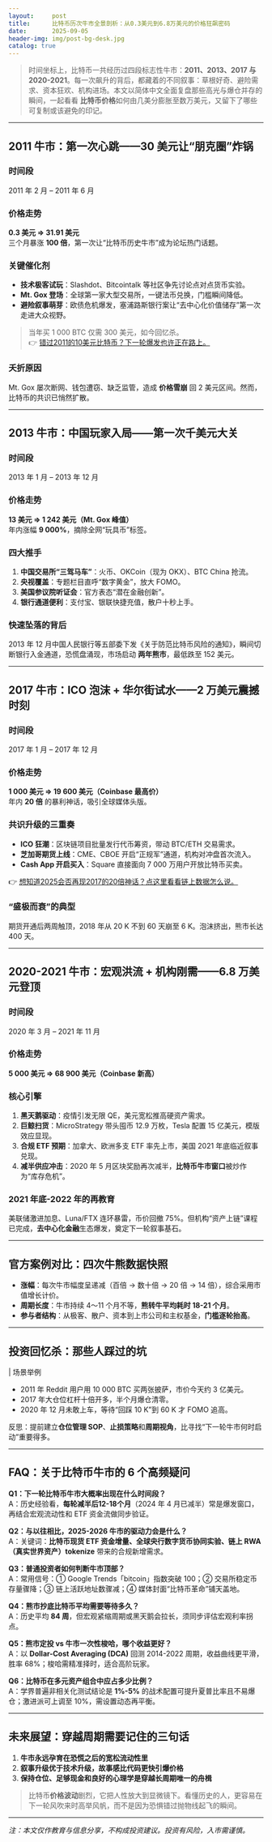 ```yaml
---
layout:     post
title:      比特币历次牛市全景剖析：从0.3美元到6.8万美元的价格狂飙密码
date:       2025-09-05
header-img: img/post-bg-desk.jpg
catalog: true
---
```


> 时间坐标上，比特币一共经历过四段标志性牛市：**2011、2013、2017 与 2020-2021**。每一次飙升的背后，都藏着的不同叙事：草根好奇、避险需求、资本狂欢、机构进场。本文以简体中文全面复盘那些高光与爆仓并存的瞬间，一起看看 **比特币价格**如何由几美分膨胀至数万美元，又留下了哪些可复制或该避免的印记。

---

## 2011 牛市：第一次心跳——30 美元让“朋克圈”炸锅

### 时间段
2011 年 2 月 – 2011 年 6 月

### 价格走势
**0.3 美元 ⇒ 31.91 美元**  
三个月暴涨 **100 倍**，第一次让“比特币历史牛市”成为论坛热门话题。

### 关键催化剂
- **技术极客试玩**：Slashdot、Bitcointalk 等社区争先讨论点对点货币实验。  
- **Mt. Gox 登场**：全球第一家大型交易所，一键法币兑换，门槛瞬间降低。  
- **避险叙事萌芽**：欧债危机爆发，塞浦路斯银行案让“去中心化价值储存”第一次走进大众视野。  

> 当年买 1 000 BTC 仅需 300 美元，如今回忆杀。  
👉 [错过2011的10美元比特币？下一轮爆发也许正在路上。](https://okxdog.com/)

### 夭折原因
Mt. Gox 屡次断网、钱包遭窃、缺乏监管，造成 **价格雪崩** 回 2 美元区间。然而，比特币的共识已悄然扩散。

---

## 2013 牛市：中国玩家入局——第一次千美元大关

### 时间段
2013 年 1 月 – 2013 年 12 月

### 价格走势
**13 美元 ⇒ 1 242 美元（Mt. Gox 峰值）**  
年内涨幅 **9 000%**，摘除全网“玩具币”标签。

### 四大推手
1. **中国交易所“三驾马车”**：火币、OKCoin（现为 OKX）、BTC China 抢流。  
2. **央视覆盖**：专题栏目直呼“数字黄金”，放大 FOMO。  
3. **美国参议院听证会**：官方表态“潜在金融创新”。  
4. **银行通道便利**：支付宝、银联快捷充值，散户十秒上手。  

### 快速坠落的背后
2013 年 12 月中国人民银行等五部委下发《关于防范比特币风险的通知》，瞬间切断银行入金通道，恐慌盘涌现，市场启动 **两年熊市**，最低跌至 152 美元。

---

## 2017 牛市：ICO 泡沫 + 华尔街试水——2 万美元震撼时刻

### 时间段
2017 年 1 月 – 2017 年 12 月

### 价格走势
**1 000 美元 ⇒ 19 600 美元（Coinbase 最高价）**  
年内 **20 倍** 的暴利神话，吸引全球媒体头版。

### 共识升级的三重奏
- **ICO 狂潮**：区块链项目批量发行代币筹资，带动 BTC/ETH 交易需求。  
- **芝加哥期货上线**：CME、CBOE 开启“正规军”通道，机构对冲盘首次流入。  
- **Cash App 开启买入**：Square 直接面向 7 000 万用户开放比特币买卖。  

👉 [想知道2025会否再现2017的20倍神话？点这里看看链上数据怎么说。](https://okxdog.com/)

### “盛极而衰”的典型
期货开通后两周触顶，2018 年从 20 K 不到 60 天崩至 6 K。泡沫挤出，熊市长达 400 天。

---

## 2020-2021 牛市：宏观洪流 + 机构刚需——6.8 万美元登顶

### 时间段
2020 年 3 月 – 2021 年 11 月

### 价格走势
**5 000 美元 ⇒ 68 900 美元（Coinbase 新高）**

### 核心引擎
1. **黑天鹅驱动**：疫情引发无限 QE，美元宽松推高硬资产需求。  
2. **巨鲸扫货**：MicroStrategy 带头囤币 12.9 万枚，Tesla 配置 15 亿美元，模版效应显现。  
3. **合规 ETF 预期**：加拿大、欧洲多支 ETF 率先上市，美国 2021 年底临近叙事兑现。  
4. **减半供应冲击**：2020 年 5 月区块奖励再次减半，**比特币牛市窗口**被炒作为“库存危机”。  

### 2021 年底-2022 年的再教育
美联储激进加息、Luna/FTX 连环暴雷，币价回撤 75%。但机构“资产上链”课程已完成，**去中心化金融**生态爆发，奠定下一轮叙事基石。

---

## 官方案例对比：四次牛熊数据快照

- **涨幅**：每次牛市幅度呈递减（百倍 → 数十倍 → 20 倍 → 14 倍），综合采用市值增长计价。  
- **周期长度**：牛市持续 4～11 个月不等，**熊转牛平均耗时 18-21 个月**。  
- **参与者结构**：从极客、散户、资本到上市公司和主权基金，**门槛逐轮抬高**。

---

## 投资回忆杀：那些人踩过的坑

| 场景举例  
- 2011 年 Reddit 用户用 10 000 BTC 买两张披萨，市价今天约 3 亿美元。  
- 2017 年大仓位杠杆十倍开多，半个月爆仓清零。  
- 2020 年 12 月未敢上车，等待“回踩 10 K”到 60 K 才 FOMO 追高。  

反思：提前建立**仓位管理 SOP**、**止损策略**和**周期视角**，比寻找“下一轮牛市何时启动”重要得多。

---

## FAQ：关于比特币牛市的 6 个高频疑问

**Q1：下一轮比特币牛市大概率出现在什么时间段？**  
A：历史经验看，**每轮减半后12-18个月**（2024 年 4 月已减半）常是爆发窗口，再结合宏观流动性和 ETF 资金流做同步验证。

**Q2：与以往相比，2025-2026 牛市的驱动力会是什么？**  
A：关键词：**比特币现货 ETF 资金增量、全球央行数字货币协同实验、链上 RWA（真实世界资产）tokenize** 带来的合规新增需求。

**Q3：普通投资者如何判断牛市顶部？**  
A：常用信号：① Google Trends「bitcoin」指数突破 100；② 交易所稳定币存量骤降；③ 链上活跃地址数骤减；④ 媒体封面“比特币革命”铺天盖地。

**Q4：熊市抄底比特币平均需要等待多久？**  
A：历史平均 **84 周**，但宏观紧缩周期或黑天鹅会拉长，须同步评估宏观利率拐点。

**Q5：熊市定投 vs 牛市一次性梭哈，哪个收益更好？**  
A：以 **Dollar-Cost Averaging (DCA)** 回测 2014-2022 周期，收益曲线更平滑，胜率 68%；梭哈需精准择时，适合高阶玩家。

**Q6：比特币在多元资产组合中应占多少比例？**  
A：学界普遍非相关化测试结论是 **1%-5%** 的战术配置可提升夏普比率且不易爆仓；激进派可上调至 10%，需设置动态再平衡。

---

## 未来展望：穿越周期需要记住的三句话

1. **牛市永远孕育在恐慌之后的宽松流动性里**  
2. **叙事升级优于技术升级，故事感比代码更快引爆价格**  
3. **保持仓位、足够现金和良好的心理学是穿越长周期唯一的舟楫**  

> 比特币**价格波动**剧烈，它把人性放大到显微镜下。看懂历史的人，更容易在下一轮风吹来时高举风帆，而不是因为恐惧错过抛物线起飞的瞬间。

---

*注：本文仅作教育与信息分享，不构成投资建议。投资有风险，入市需谨慎。*